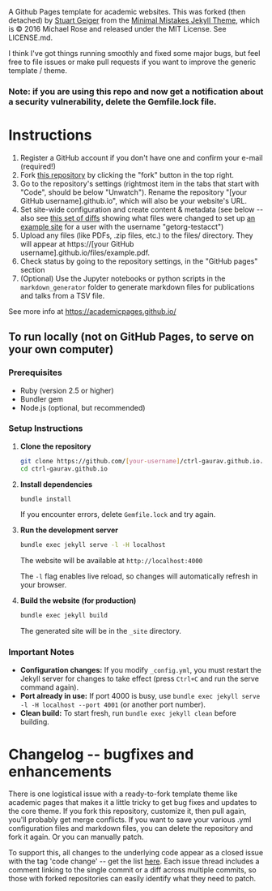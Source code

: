 A Github Pages template for academic websites. This was forked (then detached) by [Stuart Geiger](https://github.com/staeiou) from the [Minimal Mistakes Jekyll Theme](https://mmistakes.github.io/minimal-mistakes/), which is © 2016 Michael Rose and released under the MIT License. See LICENSE.md.

I think I've got things running smoothly and fixed some major bugs, but feel free to file issues or make pull requests if you want to improve the generic template / theme.

### Note: if you are using this repo and now get a notification about a security vulnerability, delete the Gemfile.lock file. 

# Instructions

1. Register a GitHub account if you don't have one and confirm your e-mail (required!)
1. Fork [this repository](https://github.com/academicpages/academicpages.github.io) by clicking the "fork" button in the top right. 
1. Go to the repository's settings (rightmost item in the tabs that start with "Code", should be below "Unwatch"). Rename the repository "[your GitHub username].github.io", which will also be your website's URL.
1. Set site-wide configuration and create content & metadata (see below -- also see [this set of diffs](http://archive.is/3TPas) showing what files were changed to set up [an example site](https://getorg-testacct.github.io) for a user with the username "getorg-testacct")
1. Upload any files (like PDFs, .zip files, etc.) to the files/ directory. They will appear at https://[your GitHub username].github.io/files/example.pdf.  
1. Check status by going to the repository settings, in the "GitHub pages" section
1. (Optional) Use the Jupyter notebooks or python scripts in the `markdown_generator` folder to generate markdown files for publications and talks from a TSV file.

See more info at https://academicpages.github.io/

## To run locally (not on GitHub Pages, to serve on your own computer)

### Prerequisites
- Ruby (version 2.5 or higher)
- Bundler gem
- Node.js (optional, but recommended)

### Setup Instructions

1. **Clone the repository**
   ```bash
   git clone https://github.com/[your-username]/ctrl-gaurav.github.io.git
   cd ctrl-gaurav.github.io
   ```

2. **Install dependencies**
   ```bash
   bundle install
   ```
   If you encounter errors, delete `Gemfile.lock` and try again.

3. **Run the development server**
   ```bash
   bundle exec jekyll serve -l -H localhost
   ```
   The website will be available at `http://localhost:4000`

   The `-l` flag enables live reload, so changes will automatically refresh in your browser.

4. **Build the website (for production)**
   ```bash
   bundle exec jekyll build
   ```
   The generated site will be in the `_site` directory.

### Important Notes
- **Configuration changes:** If you modify `_config.yml`, you must restart the Jekyll server for changes to take effect (press `Ctrl+C` and run the serve command again).
- **Port already in use:** If port 4000 is busy, use `bundle exec jekyll serve -l -H localhost --port 4001` (or another port number).
- **Clean build:** To start fresh, run `bundle exec jekyll clean` before building.

# Changelog -- bugfixes and enhancements

There is one logistical issue with a ready-to-fork template theme like academic pages that makes it a little tricky to get bug fixes and updates to the core theme. If you fork this repository, customize it, then pull again, you'll probably get merge conflicts. If you want to save your various .yml configuration files and markdown files, you can delete the repository and fork it again. Or you can manually patch. 

To support this, all changes to the underlying code appear as a closed issue with the tag 'code change' -- get the list [here](https://github.com/academicpages/academicpages.github.io/issues?q=is%3Aclosed%20is%3Aissue%20label%3A%22code%20change%22%20). Each issue thread includes a comment linking to the single commit or a diff across multiple commits, so those with forked repositories can easily identify what they need to patch.
